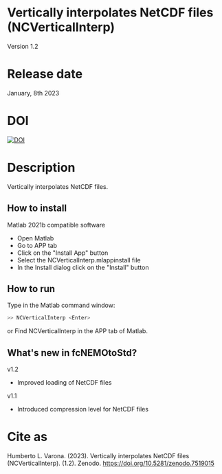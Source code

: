 # Vertically interpolates NetCDF files (NCVerticalInterp)

Version 1.2

# Release date

January, 8th 2023

# DOI

[![DOI](https://zenodo.org/badge/DOI/10.5281/zenodo.7519015.svg)](https://doi.org/10.5281/zenodo.7519015)

# Description

Vertically interpolates NetCDF files.

## How to install

Matlab 2021b compatible software

- Open Matlab
- Go to APP tab
- Click on the "Install App" button
- Select the NCVerticalInterp.mlappinstall file
- In the Install dialog click on the "Install" button

## How to run

Type in the Matlab command window:

```sh
>> NCVerticalInterp <Enter>
```
or Find NCVerticalInterp in the APP tab of Matlab.

## What's new in fcNEMOtoStd?

v1.2

- Improved loading of NetCDF files

v1.1

- Introduced compression level for NetCDF files

# Cite as

Humberto L. Varona. (2023). Vertically interpolates NetCDF files (NCVerticalInterp). (1.2). Zenodo. https://doi.org/10.5281/zenodo.7519015
